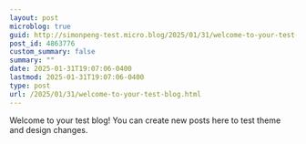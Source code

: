 ```yaml
---
layout: post
microblog: true
guid: http://simonpeng-test.micro.blog/2025/01/31/welcome-to-your-test-blog.html
post_id: 4863776
custom_summary: false
summary: ""
date: 2025-01-31T19:07:06-0400
lastmod: 2025-01-31T19:07:06-0400
type: post
url: /2025/01/31/welcome-to-your-test-blog.html
---
```

Welcome to your test blog! You can create new posts here to test theme and design changes.
